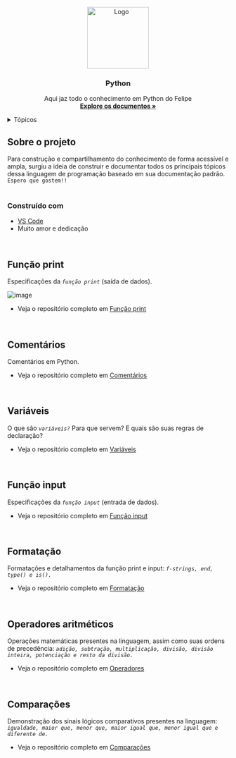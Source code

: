 <!-- PYTHON -->
<br />
  <div align="center">
    <img src="https://www.freepngimg.com/download/android/72537-icons-python-programming-computer-social-tutorial.png" alt="Logo" width="140" height="140">
  <h3 align="center">Python</h3>

  <p align="center">
    Aqui jaz todo o conhecimento em Python do Felipe
       <br />
      <a href="https://github.com/mouraxy/Python/tree/main/Sala%20do%20tesouro"><strong>Explore os documentos »</strong></a>
    <br />
</div>

<!-- TÓPICOS -->
<details>
  <summary>Tópicos</summary>
    <ol>
      <li><a href="#print">Função print</a></li>
      <li><a href="#comentarios">Comentários</a></li>
      <li><a href="#variaveis">Variáveis</a></li>
      <li><a href="#input">Função input</a></li>
      <li><a href="#formatação">Formatação</a></li>
      <li><a href="#operadores">Operadores aritméticos</a></li>
      <li><a href="#inequações">Comparações</a></li>
    </ol>
</details>


<!-- SOBRE O PROJETO -->
## Sobre o projeto
Para construção e compartilhamento do conhecimento de forma acessível e ampla, surgiu a ideia de construir e documentar todos os principais tópicos dessa linguagem de programação baseado em sua documentação padrão.  `Espero que gostem!!`
</br>
</br>


### Construído com
* [VS Code](https://code.visualstudio.com/)
* Muito amor e dedicação
</br>

<div id="print"></div>

## Função print
Especificações da _`função print`_ (saída de dados).
</br>

![image](https://user-images.githubusercontent.com/84820517/136837575-dab6e374-7290-48c7-9659-7839c5731cc7.png)


* Veja o repositório completo em [Função print](https://github.com/mouraxy/Python/blob/main/Sala%20do%20tesouro/py01.py)
</br>

<div id="comentarios"></div>

## Comentários
Comentários em Python.
</br>

* Veja o repositório completo em [Comentários](https://github.com/mouraxy/Python/blob/main/Sala%20do%20tesouro/py02.py)
</br>

<div id="variaveis"></div>

## Variáveis
O que são _`variáveis?`_ Para que servem? E quais são suas regras de declaração?
</br>

* Veja o repositório completo em [Variáveis](https://github.com/mouraxy/Python/blob/main/Sala%20do%20tesouro/py03.py)
</br>

<div id="input"></div>

## Função input
Especificações da _`função input`_ (entrada de dados).
</br>

* Veja o repositório completo em [Função input](https://github.com/mouraxy/Python/blob/main/Sala%20do%20tesouro/py04.py)
</br>

<div id="formatação"></div>

## Formatação
Formatações e detalhamentos da função print e input: _`f-strings, end, type() e is().`_
</br>

* Veja o repositório completo em [Formatação](https://github.com/mouraxy/Python/blob/main/Sala%20do%20tesouro/py05.py)
</br>

<div id="operadores"></div>

## Operadores aritméticos
Operações matemáticas presentes na linguagem, assim como suas ordens de precedência: _`adição, subtração, multiplicação, divisão, divisão inteira, potenciação e resto da divisão.`_
</br>

* Veja o repositório completo em [Operadores](https://github.com/mouraxy/Python/blob/main/Sala%20do%20tesouro/py06.py)
</br>

<div id="inequações"></div>

## Comparações 
Demonstração dos sinais lógicos comparativos presentes na linguagem: _`igualdade, maior que, menor que, maior igual que, menor igual que e diferente de.`_
</br>

* Veja o repositório completo em [Comparações](https://github.com/mouraxy/Python/blob/main/Sala%20do%20tesouro/py07.py)
</br>
